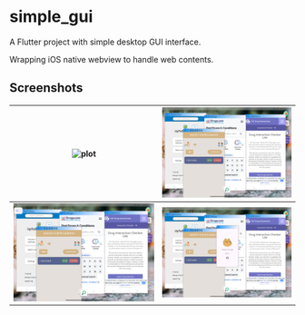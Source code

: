 # simple_gui

A Flutter project with simple desktop GUI interface.

Wrapping iOS native webview to handle web contents.

## Screenshots
|![plot](./screenshots/1.png)|![plot](./screenshots/2.png)|
|:-------------------------:|:-------------------------:|
|![plot](./screenshots/3.png)|![plot](./screenshots/4.png)|

